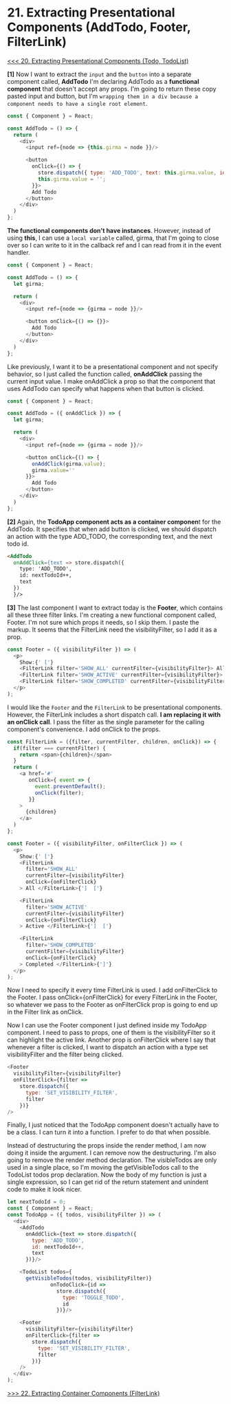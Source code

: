 # 21. Extracting Presentational Components (AddTodo, Footer, FilterLink)

[<<< 20. Extracting Presentational Components (Todo, TodoList)](https://github.com/xgirma/getting-started-with-redux/tree/master/chapters/20)

**[1]** Now I want to extract the `input` and the `button` into a separate component called, **AddTodo** I'm declaring AddTodo as a **functional component** that doesn't accept any props. I'm going to return these copy pasted input and button, but I'm `wrapping them in a div because a component needs to have a single root element`.

```javascript
const { Component } = React;

const AddTodo = () => {
  return (
    <div>
      <input ref={node => {this.girma = node }}/>

      <button
        onClick={() => {
          store.dispatch({ type: 'ADD_TODO', text: this.girma.value, id: nextTodoId++ });
          this.girma.value = '';
        }}>
        Add Todo
      </button>
    </div>
  )
};
```

**The functional components don't have instances**. However, instead of using **this**, I can use a `local variable` called, girma, that I'm going to close over so I can write to it in the callback ref and I can read from it in the event handler.

```javascript
const { Component } = React;

const AddTodo = () => {
  let girma;

  return (
    <div>
      <input ref={node => {girma = node }}/>

      <button onClick={() => {}}>
        Add Todo
      </button>
    </div>
  )
};
```

Like previously, I want it to be a presentational component and not specify behavior, so I just called the function called, **onAddClick** passing the current input value. I make onAddClick a prop so that the component that uses AddTodo can specify what happens when that button is clicked.

```javascript
const { Component } = React;

const AddTodo = ({ onAddClick }) => {
  let girma;

  return (
    <div>
      <input ref={node => {girma = node }}/>

      <button onClick={() => { 
        onAddClick(girma.value); 
        girma.value=''
      }}>
        Add Todo
      </button>
    </div>
  )
};
```
**[2]** Again, the **TodoApp component acts as a container componen**t for the AddTodo. It specifies that when add button is clicked, we should dispatch an action with the type ADD_TODO, the corresponding text, and the next todo id.

```html
<AddTodo
  onAddClick={text => store.dispatch({
    type: 'ADD_TODO',
    id: nextTodoId++,
    text
  })
  }/>
```

**[3]** The last component I want to extract today is the **Footer**, which contains all these three filter links. I'm creating a new functional component called, Footer. I'm not sure which props it needs, so I skip them. I paste the markup. It seems that the FilterLink need the visibilityFilter, so I add it as a prop.

```javascript
const Footer = ({ visibilityFilter }) => (
  <p>
    Show:{' ['}
    <FilterLink filter='SHOW_ALL' currentFilter={visibilityFilter}> All </FilterLink>{']  ['}
    <FilterLink filter='SHOW_ACTIVE' currentFilter={visibilityFilter}> Active </FilterLink>{']  ['}
    <FilterLink filter='SHOW_COMPLETED' currentFilter={visibilityFilter}> Completed </FilterLink>{']'}
  </p>
);
```

I would like the `Footer` and the `FilterLink` to be presentational components. However, the FilterLink includes a short dispatch call. **I am replacing it with an onClick call**. I pass the filter as the single parameter for the calling component's convenience. I add onClick to the props.

```javascript
const FilterLink = ({filter, currentFilter, children, onClick}) => {
  if(filter === currentFilter) {
    return <span>{children}</span>
  }
  return (
    <a href='#'
       onClick={ event => {
         event.preventDefault();
         onClick(filter);
       }}
    >
      {children}
    </a>
  )
};
```

```javascript
const Footer = ({ visibilityFilter, onFilterClick }) => (
  <p>
    Show:{' ['}
    <FilterLink
      filter='SHOW_ALL'
      currentFilter={visibilityFilter}
      onClick={onFilterClick}
    > All </FilterLink>{']  ['}

    <FilterLink
      filter='SHOW_ACTIVE'
      currentFilter={visibilityFilter}
      onClick={onFilterClick}
    > Active </FilterLink>{']  ['}

    <FilterLink
      filter='SHOW_COMPLETED'
      currentFilter={visibilityFilter}
      onClick={onFilterClick}
    > Completed </FilterLink>{']'}
  </p>
);
```

Now I need to specify it every time FilterLink is used. I add onFilterClick to the Footer. I pass onClick={onFilterClick} for every FilterLink in the Footer, so whatever we pass to the Footer as onFilterClick prop is going to end up in the Filter link as onClick.

Now I can use the Footer component I just defined inside my TodoApp component. I need to pass to props, one of them is the visibilityFilter so it can highlight the active link. Another prop is onFilterClick where I say that whenever a filter is clicked, I want to dispatch an action with a type set visibilityFilter and the filter being clicked.

```javascript
<Footer
  visibilityFilter={visibilityFilter}
  onFilterClick={filter =>
    store.dispatch({
      type: 'SET_VISIBILITY_FILTER',
      filter
    })}
/>
```

Finally, I just noticed that the TodoApp component doesn't actually have to be a class. I can turn it into a function. I prefer to do that when possible.

Instead of destructuring the props inside the render method, I am now doing it inside the argument. I can remove now the destructuring. I'm also going to remove the render method declaration. The visibleTodos are only used in a single place, so I'm moving the getVisibleTodos call to the TodoList todos prop declaration. Now the body of my function is just a single expression, so I can get rid of the return statement and unindent code to make it look nicer.

```javascript
let nextTodoId = 0;
const { Component } = React;
const TodoApp = ({ todos, visibilityFilter }) => (
  <div>
    <AddTodo
      onAddClick={text => store.dispatch({
        type: 'ADD_TODO',
        id: nextTodoId++,
        text
      })}/>

    <TodoList todos={
      getVisibleTodos(todos, visibilityFilter)}
              onTodoClick={id =>
                store.dispatch({
                  type: 'TOGGLE_TODO',
                  id
                })}/>

    <Footer
      visibilityFilter={visibilityFilter}
      onFilterClick={filter =>
        store.dispatch({
          type: 'SET_VISIBILITY_FILTER',
          filter
        })}
    />
  </div>
);
```

[>>> 22. Extracting Container Components (FilterLink)](https://github.com/xgirma/getting-started-with-redux/tree/master/chapters/22)